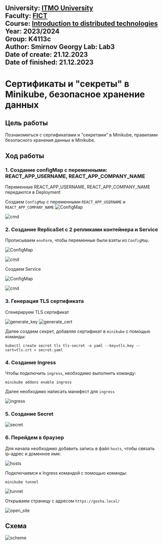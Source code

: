 
University: [ITMO University](https://itmo.ru/ru/)  
Faculty: [FICT](https://fict.itmo.ru)  
Course: [Introduction to distributed technologies](https://github.com/itmo-ict-faculty/introduction-to-distributed-technologies)  
Year: 2023/2024  
Group: K4113c  
Author: Smirnov Georgy 
Lab: Lab3  
Date of create: 21.12.2023  
Date of finished: 21.12.2023
---
# Сертификаты и "секреты" в Minikube, безопасное хранение данных
## Цель работы
Познакомиться с сертификатами и "секретами" в Minikube, правилами безопасного хранения данных в Minikube.
## Ход работы
### 1. Cоздание configMap с переменными: REACT_APP_USERNAME, REACT_APP_COMPANY_NAME
Переменные REACT_APP_USERNAME, REACT_APP_COMPANY_NAME передаются в Deployment

Создаем `ConfigMap` с переменными `REACT_APP_USERNAME` и `REACT_APP_COMPANY_NAME`
![ConfigMap](screens/ConfigMap.png)

![cmd](screens/created_configMap.png)

### 2. Создание ReplicaSet с 2 репликами контейнера и Service
Прописываем `envForm`, чтобы переменные были взяты из `ConfigMap`.

![ConfigMap](screens/ReplicaSet.png)

![cmd](screens/created_replicaSet.png)

Создаем Service

![ConfigMap](screens/service.png)

![cmd](screens/service_created.png)

### 3. Генерация TLS сертификата
Сгенерируем TLS сертификат

![generate_key](screens/generate_key.png)
![generate_cert](screens/generate_cert.png)


Далее создаем секрет, добавляя сертификат в `minikube` с помощью команды:
```
kubectl create secret tls tls-secret -o yaml --key=tls.key --cert=tls.crt > secret.yaml
```

### 4. Создание Ingress
Чтобы подключить `ingress`, необходимо выполнить команду:
```
minikube addons enable ingress
```

Далее необходимо написать манифест для `ingress`

![ingress](screens/ingress.png)

### 5. Создание Secret

![secret](screens/secret.png)

### 6. Перейдем в браузер
Для начала необходимо добавить запись в файл `hosts`, чтобы связать ip-адрес и доменное имя:

![hosts](screens/hosts.png)

Подключаемся к Ingress командой с помощью команды:
```
minikube tunnel
```
![tunnel](screens/tunnel.png)

Открываем страницу с адресом  `https://gosha.local/`

![open_site](screens/goshalocal.png)

## Схема

![scheme](screens/scheme.png)